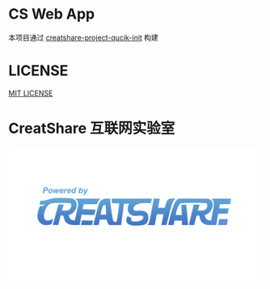 # CS Web App

本项目通过 [creatshare-project-qucik-init](https://github.com/creatshare-demos/creatshare-project-quick-init) 构建

# LICENSE

[MIT LICENSE](./LICENSE)

# CreatShare 互联网实验室

![CreatShare-logo-powerby.png](./material/CreatShare-logo-powerby.png)